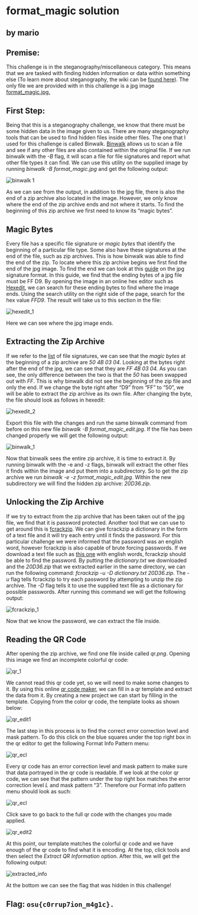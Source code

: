 # format_magic solution

## by mario

## Premise:
This challenge is in the steganography/miscellaneous category. This means that we are tasked with finding hidden information or data within something else (To learn more about  steganography, the wiki can be [found here](https://en.wikipedia.org/wiki/Steganography)). The only file we are provided with in this challenge is a jpg image [format_magic.jpg.](http://chal.ctf-league.osusec.org/format_magic.jpg)

## First Step:
Being that this is a steganography challenge, we know that there must be some hidden data in the image given to us. There are many steganography tools that can be used to find hidden files inside other files. The one that I used for this challenge is called Binwalk. [Binwalk](https://www.kali.org/tools/binwalk/) allows us to scan a file and see if any other files are also contained within the original file. If we run binwalk with the *-B* flag, it will scan a file for file signatures and report what other file types it can find. We can use this utility on the supplied image by running *binwalk -B format_magic.jpg* and get the following output:

![binwalk 1](format_magic_images/binwalk_1.png)

As we can see from the output, in addition to the jpg file, there is also the end of a zip archive also located in the image. However, we only know where the end of the zip archive ends and not where it starts. To find the beginning of this zip archive we first need to know its “magic bytes”.

## Magic Bytes
Every file has a specific file signature or *magic bytes* that identify the beginning of a particular file type. Some also have these signatures at the end of the file, such as zip archives. This is how binwalk was able to find the end of the zip. To locate where this zip archive begins we first find the end of the jpg image. To find the end we can look at this [guide](http://www.file-recovery.com/jpg-signature-format.htm) on the jpg signature format. In this guide, we find that the ending bytes of a jpg file must be FF D9. By opening the image in an online hex editor such as [Hexedit](https://hexed.it/), we can search for these ending bytes to find where the image ends. Using the search utility on the right side of the page, search for the hex value *FFD9*. The result will take us to this section in the file:

![hexedit_1](format_magic_images/hexedit_1.png)

Here we can see where the jpg image ends. 

## Extracting the Zip Archive
If we refer to the [list](https://en.wikipedia.org/wiki/List_of_file_signatures) of file signatures, we can see that the *magic bytes* at the beginning of a zip archive are *50 4B 03 04*. Looking at the bytes right after the end of the jpg, we can see that they are *FF 4B 03 04.* As you can see, the only difference between the two is that the *50* has been swapped out with *FF*. This is why binwalk did not see the beginning of the zip file and only the end. If we change the byte right after “D9” from “FF” to “50”, we will be able to extract the zip archive as its own file. After changing the byte, the file should look as follows in hexedit:

![hexedit_2](format_magic_images/hexedit_2.png)

Export this file with the changes and run the same binwalk command from before on this new file *binwalk -B format_magic_edit.jpg*. If the file has been changed properly we will get the following output:

![binwalk_1](format_magic_images/binwalk_2.png)

Now that binwalk sees the entire zip archive, it is time to extract it. By running binwalk with the -e and -z flags, binwalk will extract the other files it finds within the image and put them into a subdirectory. So to get the zip archive we run  *binwalk -e -z format_magic_edit.jpg*. Within the new subdirectory we will find the hidden zip archive: *20D36.zip*. 

## Unlocking the Zip Archive
If we try to extract from the zip archive that has been taken out of the jpg file, we find that it is password protected. Another tool that we can use to get around this is [fcrackzip](https://www.kali.org/tools/fcrackzip/). We can give fcrackzip a dictionary in the form of a text file and it will try each entry until it finds the password. For this particular challenge we were informed that the password was an english word, however fcrackzip is also capable of brute forcing passwords. If we download a text file such as [this one](http://www.math.sjsu.edu/~foster/dictionary.txt) with english words, fcrackzip should be able to find the password. By putting the *dictionary.txt* we downloaded and the *20D36.zip* that we extracted earlier in the same directory, we can run the following command: *fcrackzip -u -D dictionary.txt 20D36.zip*. The *-u* flag tells fcrackzip to try each password by attempting to unzip the zip archive. The *-D* flag tells it to use the supplied text file as a dictionary for possible passwords. After running this command we will get the following output: 

![fcrackzip_1](format_magic_images/fcrackzip_1.png)

Now that we know the password, we can extract the file inside.

## Reading the QR Code
After opening the zip archive, we find one file inside called *qr.png*. Opening this image we find an incomplete colorful qr code:

![qr_1](format_magic_images/qr_1.png)

We cannot read this qr code yet, so we will need to make some changes to it. By using this online [qr code maker](https://merricx.github.io/qrazybox/), we can fill in a qr template and extract the data from it. By creating a new project we can start by filling in the template. Copying from the color qr code, the template looks as shown below:

![qr_edit1](format_magic_images/qr_edit1.png)

The last step in this process is to find the correct error correction level and mask pattern. To do this click on the blue squares under the top right box in the qr editor to get the following Format Info Pattern menu:

![qr_ecl](format_magic_images/qr_ecl.png)

Every qr code has an error correction level and mask pattern to make sure that data portrayed in the qr code is readable. If we look at the color qr code, we can see that the pattern under the top right box matches the error correction level *L* and mask pattern “3”. Therefore our Format info pattern menu should look as such:

![qr_ecl](format_magic_images/qr_ecl.png)

Click save to go back to the full qr code with the changes you made applied. 

![qr_edit2](format_magic_images/qr_edit2.png)

At this point, our template matches the colorful qr code and we have enough of the qr code to find what it is encoding.  At the top, click tools and then select the *Extract QR Information* option.  After this, we will get the following output:

![extracted_info](format_magic_images/extracted_info.png)

At the bottom we can see the flag that was hidden in this challenge! 

## Flag: `osu{c0rrup7ion_m4g1c}.`

















